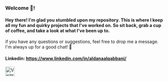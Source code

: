 ### Welcome 🤩!
#### Hey there! I'm glad you stumbled upon my repository. This is where I keep all my fun and quirky projects that I've worked on. So sit back, grab a cup of coffee, and take a look at what I've been up to.

if you have any questions or suggestions, feel free to drop me a message. I'm always up for a good chat! 💬
#### Linkedin: https://www.linkedin.com/in/aldanaalqabbani/


<a href="https://visits.roshan.cyou"><img src="https://visits.roshan.cyou/q8rwO4tjg6iKljDGz8Kg?label=VISITS&shadow=1&shadowOpacity=30&swap=0&labelBGColor=4240b5&countBGColor=606060&labelTextColor=FFFFFF&countTextColor=FFFFFF" alt="Visits Counter Badge" height=30px/></a>



